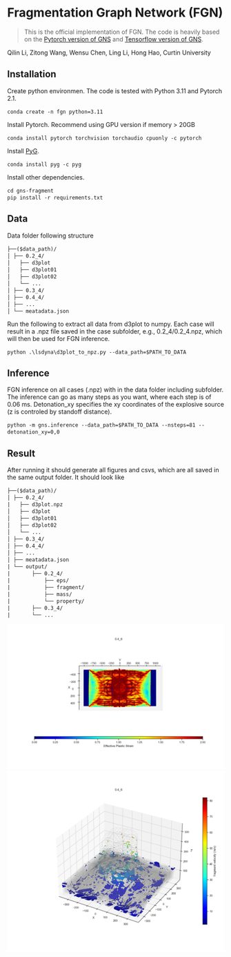 # Fragmentation Graph Network (FGN)
> This is the official implementation of FGN. 
The code is heavily based on the [Pytorch version of GNS](https://github.com/geoelements/gns) and [Tensorflow version of GNS](https://github.com/deepmind/deepmind-research/tree/master/learning_to_simulate).

Qilin Li, Zitong Wang, Wensu Chen, Ling Li, Hong Hao, Curtin University

## Installation
Create python environmen. The code is tested with Python 3.11 and Pytorch 2.1.
```
conda create -n fgn python=3.11
```
Install Pytorch. Recommend using GPU version if memory > 20GB
```
conda install pytorch torchvision torchaudio cpuonly -c pytorch
```
Install [PyG](https://github.com/pyg-team/pytorch_geometric).
```
conda install pyg -c pyg
```
Install other dependencies.
```
cd gns-fragment
pip install -r requirements.txt
```

## Data
Data folder following structure
```
├──($data_path)/
│ ├── 0.2_4/
│   ├── d3plot
│   ├── d3plot01
│   ├── d3plot02
│   └── ...
│ ├── 0.3_4/
│ ├── 0.4_4/
│ ├── ...
│ └── meatadata.json

```
Run the following to extract all data from d3plot to numpy. Each case will result in a .npz file saved in the case subfolder, e.g., 0.2_4/0.2_4.npz, which will then be used for FGN inference.
```
python .\lsdyna\d3plot_to_npz.py --data_path=$PATH_TO_DATA
```

## Inference
FGN inference on all cases (.npz) with in the data folder including subfolder. The inference can go as many steps as you want, where each step is of 0.06 ms. Detonation_xy specifies the xy coordinates of the explosive source (z is controled by standoff distance).
```
python -m gns.inference --data_path=$PATH_TO_DATA --nsteps=81 --detonation_xy=0,0
```

## Result
After running it should generate all figures and csvs, which are all saved in the same output folder. It should look like
```
├──($data_path)/
│ ├── 0.2_4/
|   ├── d3plot.npz
│   ├── d3plot
│   ├── d3plot01
│   ├── d3plot02
│   └── ...
│ ├── 0.3_4/
│ ├── 0.4_4/
│ ├── ...
│ ├── meatadata.json
| └── output/
|       ├── 0.2_4/
|           ├── eps/
|           ├── fragment/
|           ├── mass/
|           └── property/
|       ├── 0.3_4/
|       └── ...
```
![Example Image of EPS](/figures/eps_top_step_80.png "Effective Plastic Strain")
![Example Image of EPS](/figures/fragment_step_80.png "Effective Plastic Strain")

